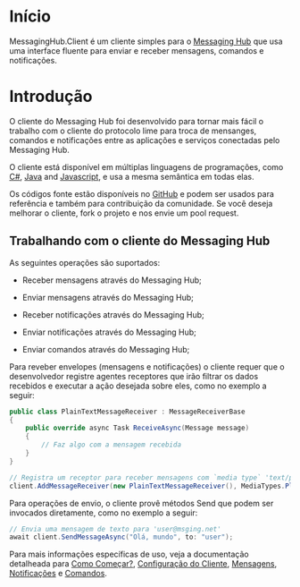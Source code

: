 # Início

MessagingHub.Client é um cliente simples para o [Messaging Hub](https://messaginghub.io/) que usa uma interface fluente para enviar e receber mensagens, comandos e notificações.

# Introdução

O cliente do Messaging Hub foi desenvolvido para tornar mais fácil o trabalho com o cliente do protocolo lime para troca de mensanges, comandos e notificações entre as aplicações e serviços conectadas pelo Messaging Hub.

O cliente está disponível em múltiplas linguagens de programações, como [C#](https://github.com/takenet/messaginghub-client-csharp), [Java](https://github.com/takenet/messaginghub-client-java) and [Javascript](https://github.com/takenet/messaginghub-client-js), e usa a mesma semântica em todas elas.

Os códigos fonte estão disponíveis no [GitHub](https://github.com/takenet) e podem ser usados para referência e também para contribuição da comunidade. Se você deseja melhorar o cliente, fork o projeto e nos envie um pool request.

## Trabalhando com o cliente do Messaging Hub

As seguintes operações são suportados:

- Receber mensagens através do Messaging Hub;

- Enviar  mensagens através do Messaging Hub;

- Receber notificações através do Messaging Hub;

- Enviar notificações através do Messaging Hub;

- Enviar comandos através do Messaging Hub;

Para reveber envelopes (mensagens e notificações) o cliente requer que o desenvolvedor registre agentes receptores que irão filtrar os dados recebidos e executar a ação desejada sobre eles, como no exemplo a seguir:

```C# 
public class PlainTextMessageReceiver : MessageReceiverBase
{
    public override async Task ReceiveAsync(Message message)
    {
        // Faz algo com a mensagem recebida
    }
}

// Registra um receptor para receber mensagens com `media type` 'text/plain'
client.AddMessageReceiver(new PlainTextMessageReceiver(), MediaTypes.PlainText)
```

Para operações de envio, o cliente provê métodos Send que podem ser invocados diretamente, como no exemplo a seguir:

```C#
// Envia uma mensagem de texto para 'user@msging.net' 
await client.SendMessageAsync("Olá, mundo", to: "user");
```

Para mais informações específicas de uso, veja a documentação detalheada para [Como Começar?](../{{page.lang}}/getting-started), [Configuração do Cliente](../{{page.lang}}/client-configuration), [Mensagens](../{{page.lang}}/messages), [Notificações](../{{page.lang}}/notifications) e [Comandos](../{{page.lang}}/commands).